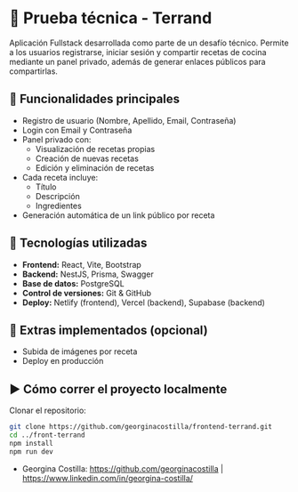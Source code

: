# 📌 Prueba técnica - Terrand

Aplicación Fullstack desarrollada como parte de un desafío técnico. Permite a los usuarios registrarse, iniciar sesión y compartir recetas de cocina mediante un panel privado, además de generar enlaces públicos para compartirlas.

## 🚀 Funcionalidades principales

- Registro de usuario (Nombre, Apellido, Email, Contraseña)
- Login con Email y Contraseña
- Panel privado con:
  - Visualización de recetas propias
  - Creación de nuevas recetas
  - Edición y eliminación de recetas
- Cada receta incluye:
  - Título
  - Descripción
  - Ingredientes
- Generación automática de un link público por receta

## 🔧 Tecnologías utilizadas

- **Frontend:** React, Vite, Bootstrap
- **Backend:** NestJS, Prisma, Swagger
- **Base de datos:** PostgreSQL
- **Control de versiones:** Git & GitHub
- **Deploy:** Netlify (frontend), Vercel (backend), Supabase (backend)

## 🧪 Extras implementados (opcional)

- Subida de imágenes por receta
- Deploy en producción

## ▶️ Cómo correr el proyecto localmente

Clonar el repositorio:
```bash
git clone https://github.com/georginacostilla/frontend-terrand.git
cd ../front-terrand
npm install
npm run dev
```

- Georgina Costilla: https://github.com/georginacostilla | https://www.linkedin.com/in/georgina-costilla/
